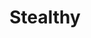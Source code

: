 ---
title: "Stealthy"

feat:
  types: ["General"]
  benefit: |
    You get a +2 bonus on all _hide_ checks and _move silently_ checks.
---